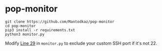 # pop-monitor

```
git clone https://github.com/Mantodkaz/pop-monitor
cd pop-monitor
pip3 install -r requirements.txt
python3 monitor.py
```

Modify [Line 29](https://github.com/Mantodkaz/pop-monitor/blob/main/monitor.py#L29) in `monitor.py` to exclude your custom SSH port if it's not 22.
